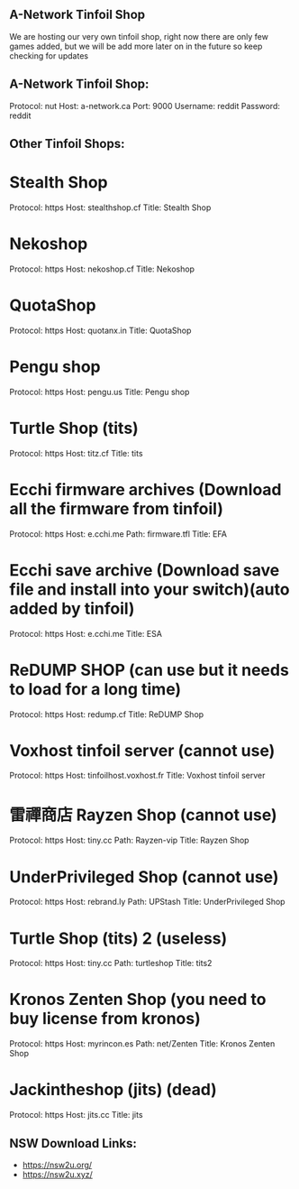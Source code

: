 A-Network Tinfoil Shop
----------------------

We are hosting our very own tinfoil shop, right now there are only few games added, but we will be add more later on in the future so keep checking for updates




A-Network Tinfoil Shop:
----------------------
Protocol: nut
Host: a-network.ca
Port: 9000
Username: reddit
Password: reddit





Other Tinfoil Shops:
----------------------


# Stealth Shop
Protocol: https
Host: stealthshop.cf
Title: Stealth Shop

# Nekoshop
Protocol: https
Host: nekoshop.cf
Title: Nekoshop

# QuotaShop
Protocol: https
Host: quotanx.in
Title: QuotaShop


# Pengu shop
Protocol: https
Host: pengu.us
Title: Pengu shop

# Turtle Shop (tits)
Protocol: https
Host: titz.cf
Title: tits

# Ecchi firmware archives (Download all the firmware from tinfoil)
Protocol: https
Host: e.cchi.me
Path: firmware.tfl
Title: EFA

# Ecchi save archive (Download save file and install into your switch)(auto added by tinfoil)
Protocol: https
Host: e.cchi.me
Title: ESA

# ReDUMP SHOP (can use but it needs to load for a long time)
Protocol: https
Host: redump.cf
Title: ReDUMP Shop

# Voxhost tinfoil server (cannot use)
Protocol: https
Host: tinfoilhost.voxhost.fr
Title: Voxhost tinfoil server

# 雷禪商店 Rayzen Shop (cannot use)
Protocol: https
Host: tiny.cc
Path: Rayzen-vip
Title: Rayzen Shop

# UnderPrivileged Shop (cannot use)
Protocol: https
Host: rebrand.ly
Path: UPStash
Title: UnderPrivileged Shop

# Turtle Shop (tits) 2 (useless)
Protocol: https
Host: tiny.cc
Path: turtleshop
Title: tits2

# Kronos Zenten Shop (you need to buy license from kronos)
Protocol: https
Host: myrincon.es
Path: net/Zenten
Title: Kronos Zenten Shop

# Jackintheshop (jits) (dead)
Protocol: https
Host: jits.cc
Title: jits



NSW Download Links:
----------------------

- https://nsw2u.org/
- https://nsw2u.xyz/

